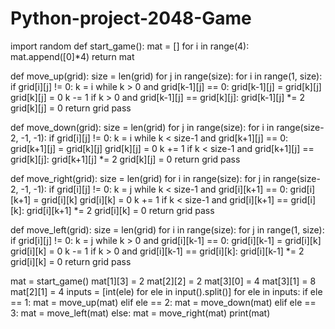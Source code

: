 # Python-project-2048-Game

import random
def start_game():
    mat = []
    for i in range(4):
        mat.append([0]*4)
    return mat


def move_up(grid):
    size = len(grid)
    for j in range(size):
        for i in range(1, size):
            if grid[i][j] != 0:
                k = i
                while k > 0 and grid[k-1][j] == 0:
                    grid[k-1][j] = grid[k][j]
                    grid[k][j] = 0
                    k -= 1
                if k > 0 and grid[k-1][j] == grid[k][j]:
                    grid[k-1][j] *= 2
                    grid[k][j] = 0
    return grid
    pass

def move_down(grid):
    size = len(grid)
    for j in range(size):
        for i in range(size-2, -1, -1):
            if grid[i][j] != 0:
                k = i
                while k < size-1 and grid[k+1][j] == 0:
                    grid[k+1][j] = grid[k][j]
                    grid[k][j] = 0
                    k += 1
                if k < size-1 and grid[k+1][j] == grid[k][j]:
                    grid[k+1][j] *= 2
                    grid[k][j] = 0
    return grid
    pass

def move_right(grid):
    size = len(grid)
    for i in range(size):
        for j in range(size-2, -1, -1):
            if grid[i][j] != 0:
                k = j
                while k < size-1 and grid[i][k+1] == 0:
                    grid[i][k+1] = grid[i][k]
                    grid[i][k] = 0
                    k += 1
                if k < size-1 and grid[i][k+1] == grid[i][k]:
                    grid[i][k+1] *= 2
                    grid[i][k] = 0
    return grid
    pass

def move_left(grid):
    size = len(grid)
    for i in range(size):
        for j in range(1, size):
            if grid[i][j] != 0:
                k = j
                while k > 0 and grid[i][k-1] == 0:
                    grid[i][k-1] = grid[i][k]
                    grid[i][k] = 0
                    k -= 1
                if k > 0 and grid[i][k-1] == grid[i][k]:
                    grid[i][k-1] *= 2
                    grid[i][k] = 0
    return grid
    pass


mat = start_game()
mat[1][3] = 2
mat[2][2] = 2
mat[3][0] = 4
mat[3][1] = 8
mat[2][1] = 4
inputs = [int(ele) for ele in input().split()]
for ele in inputs:
    if ele == 1:
        mat = move_up(mat)
    elif ele == 2:
        mat = move_down(mat)
    elif ele == 3:
        mat = move_left(mat)
    else:
        mat = move_right(mat)
    print(mat)
